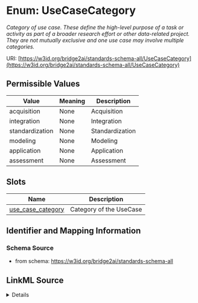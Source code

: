 # Enum: UseCaseCategory 




_Category of use case. These define the high-level purpose of a task or activity as part of a broader research effort or other data-related project. They are not mutually exclusive and one use case may involve multiple categories._



URI: [https://w3id.org/bridge2ai/standards-schema-all/UseCaseCategory](https://w3id.org/bridge2ai/standards-schema-all/UseCaseCategory)

## Permissible Values

| Value | Meaning | Description |
| --- | --- | --- |
| acquisition | None | Acquisition |
| integration | None | Integration |
| standardization | None | Standardization |
| modeling | None | Modeling |
| application | None | Application |
| assessment | None | Assessment |




## Slots

| Name | Description |
| ---  | --- |
| [use_case_category](use_case_category.md) | Category of the UseCase |





## Identifier and Mapping Information






### Schema Source


* from schema: https://w3id.org/bridge2ai/standards-schema-all






## LinkML Source

<details>
```yaml
name: UseCaseCategory
description: Category of use case. These define the high-level purpose of a task or
  activity as part of a broader research effort or other data-related project. They
  are not mutually exclusive and one use case may involve multiple categories.
from_schema: https://w3id.org/bridge2ai/standards-schema-all
rank: 1000
permissible_values:
  acquisition:
    text: acquisition
    description: Acquisition. The use case involves the collection of data from one
      or more sources, including data generation, data capture, and data entry.
  integration:
    text: integration
    description: Integration. The use case involves the combination of data from multiple
      sources, including data harmonization, data linkage, and data aggregation.
  standardization:
    text: standardization
    description: Standardization. The use case involves the application of standards
      to data, including data normalization, data validation, and quality control.
  modeling:
    text: modeling
    description: Modeling. The use case involves the development of models, including
      predictive models, statistical models, and machine learning models.
  application:
    text: application
    description: Application. The use case involves the use of data for a specific
      scientific or otherwise productive purpose, including data analysis, data visualization,
      and data interpretation. This also includes clinical decision support, patient
      care, and other applications of data in a biomedical context.
  assessment:
    text: assessment
    description: Assessment. The use case involves the evaluation of data quality,
      data provenance, and data utility, including the assessment of standards, data
      tools, and data resources. Note this differs from the standardization category,
      which involves the application of standards to data.

```
</details>